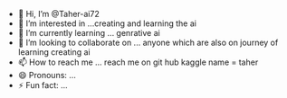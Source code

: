 - 👋 Hi, I’m @Taher-ai72
- 👀 I’m interested in ...creating and learning the ai 
- 🌱 I’m currently learning ... genrative ai 
- 💞️ I’m looking to collaborate on ... anyone which are also on journey of learning creating ai 
- 📫 How to reach me ... reach me on git hub kaggle name = taher 
- 😄 Pronouns: ...
- ⚡ Fun fact: ...

<!---
Taher-ai72/Taher-ai72 is a ✨ special ✨ repository because its `README.md` (this file) appears on your GitHub profile.
You can click the Preview link to take a look at your changes.
--->

